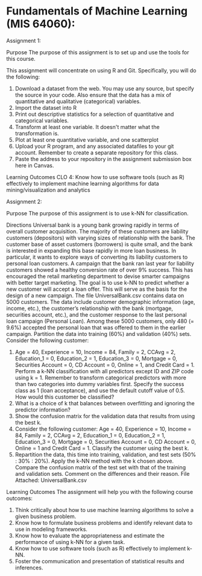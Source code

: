 # Fundamentals of Machine Learning (MIS 64060):

Assignment 1: 

Purpose
The purpose of this assignment is to set up and use the tools for this course.

This assignment will concentrate on using R and Git. Specifically, you will do the following:
1. Download a dataset from the web. You may use any source, but specify the source in your code. Also ensure that the data has a mix of quantitative and qualitative (categorical) variables.
2. Import the dataset into R
3. Print out descriptive statistics for a selection of quantitative and categorical variables.
4. Transform at least one variable. It doesn't matter what the transformation is.
5. Plot at least one quantitative variable, and one scatterplot
6. Upload your R program, and any associated datafiles to your git account. Remember to create a separate repository for this class.
7. Paste the address to your repository in the assignment submission box here in Canvas.

Learning Outcomes
CLO 4: Know how to use software tools (such as R) effectively to implement machine learning algorithms for data mining/visualization and analytics

Assignment 2:

Purpose
The purpose of this assignment is to use k-NN for classification.

Directions
Universal bank is a young bank growing rapidly in terms of overall customer acquisition. The majority of these customers are liability customers (depositors) with varying sizes of relationship with the bank. The customer base of asset customers (borrowers) is quite small, and the bank is interested in expanding this base rapidly in more loan business. In particular, it wants to explore ways of converting its liability customers to personal loan customers. 
A campaign that the bank ran last year for liability customers showed a healthy conversion rate of over 9% success. This has encouraged the retail marketing department to devise smarter campaigns with better target marketing. The goal is to use k-NN to predict whether a new customer will accept a loan offer. This will serve as the basis for the design of a new campaign. 
The file UniversalBank.csv contains data on 5000 customers. The data include customer demographic information (age, income, etc.), the customer’s relationship with the bank (mortgage, securities account, etc.), and the customer response to the last personal loan campaign (Personal Loan). Among these 5000 customers, only 480 (= 9.6%) accepted the personal loan that was offered to them in the earlier campaign. 
Partition the data into training (60%) and validation (40%) sets. 
Consider the following customer: 
1. Age = 40, Experience = 10, Income = 84, Family = 2, CCAvg = 2, Education_1 = 0, Education_2 = 1, Education_3 = 0, Mortgage = 0, Securities Account = 0, CD Account = 0, Online = 1, and Credit Card = 1. Perform a k-NN classification with all predictors except ID and ZIP code using k = 1. Remember to transform categorical predictors with more than two categories into dummy variables first. Specify the success class as 1 (loan acceptance), and use the default cutoff value of 0.5. How would this customer be classified? 
2. What is a choice of k that balances between overfitting and ignoring the predictor information? 
3. Show the confusion matrix for the validation data that results from using the best k. 
4. Consider the following customer: Age = 40, Experience = 10, Income = 84, Family = 2, CCAvg = 2, Education_1 = 0, Education_2 = 1, Education_3 = 0, Mortgage = 0, Securities Account = 0, CD Account = 0, Online = 1 and Credit Card = 1. Classify the customer using the best k.
5. Repartition the data, this time into training, validation, and test sets (50% : 30% : 20%). Apply the k-NN method with the k chosen above. Compare the confusion matrix of the test set with that of the training and validation sets. Comment on the differences and their reason. 
File Attached: UniversalBank.csv

Learning Outcomes
The assignment will help you with the following course outcomes:
1. Think critically about how to use machine learning algorithms to solve a given business problem.
2. Know how to formulate business problems and identify relevant data to use in modeling frameworks.
3. Know how to evaluate the appropriateness and estimate the performance of using k-NN for a given task.
4. Know how to use software tools (such as R) effectively to implement k-NN.
5. Foster the communication and presentation of statistical results and inferences.
